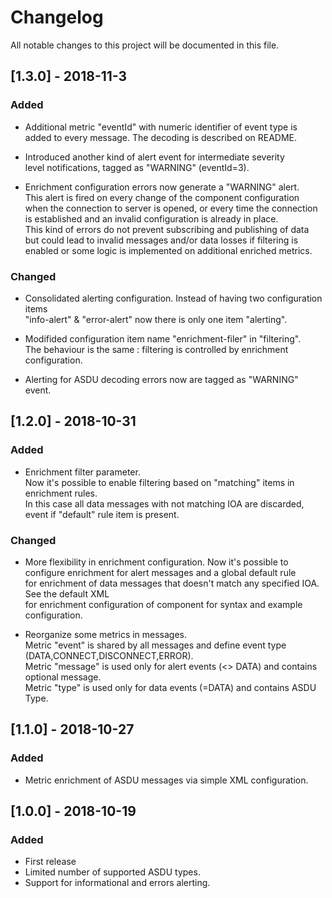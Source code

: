 # Changelog
All notable changes to this project will be documented in this file.

## [1.3.0] - 2018-11-3
### Added
- Additional metric "eventId" with numeric identifier of event type is  
  added to every message. The decoding is described on README.  

- Introduced another kind of alert event for intermediate severity  
  level notifications, tagged as "WARNING" (eventId=3).  
  
- Enrichment configuration errors now generate a "WARNING" alert.  
  This alert is fired on every change of the component configuration  
  when the connection to server is opened, or every time the connection  
  is established and an invalid configuration is already in place.  
  This kind of errors do not prevent subscribing and publishing of data  
  but could lead to invalid messages and/or data losses if filtering is  
  enabled or some logic is implemented on additional enriched metrics.  
   
### Changed
- Consolidated alerting configuration. Instead of having two configuration items  
  "info-alert" & "error-alert" now there is only one item "alerting".  

- Modifided configuration item name "enrichment-filer" in "filtering".  
  The behaviour is the same : filtering is controlled by enrichment configuration.  

- Alerting for ASDU decoding errors now are tagged as "WARNING" event.  

## [1.2.0] - 2018-10-31
### Added
- Enrichment filter parameter.  
  Now it's possible to enable filtering based on "matching" items in enrichment rules.  
  In this case all data messages with not matching IOA are discarded,
  event if "default" rule item is present.

### Changed
- More flexibility in enrichment configuration. 
  Now it's possible to configure enrichment for alert messages and a global default rule  
  for enrichment of data messages that doesn't match any specified IOA. See the default XML  
  for enrichment configuration of component for syntax and example configuration.  

- Reorganize some metrics in messages.   
  Metric "event" is shared by all messages and define event type (DATA,CONNECT,DISCONNECT,ERROR).  
  Metric "message" is used only for alert events (<> DATA) and contains optional message.  
  Metric "type" is used only for data events (=DATA) and contains ASDU Type.  

## [1.1.0] - 2018-10-27
### Added
- Metric enrichment of ASDU messages via simple XML configuration.

## [1.0.0] - 2018-10-19
### Added
- First release
- Limited number of supported ASDU types.
- Support for informational and errors alerting.

